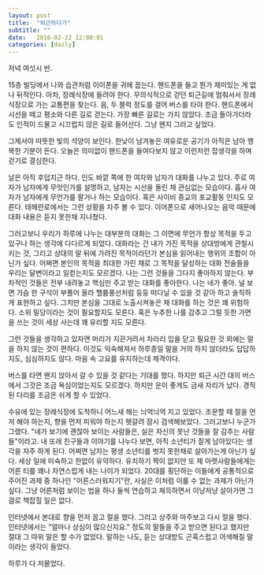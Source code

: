 ```yaml
---
layout: post
title:  "퇴근하다가"
subtitle: ""
date:   2016-02-22 12:00:01
categories: [daily]
---
```

저녁 여섯시 반.

15층 빌딩에서 나와 습관처럼 이이폰을 귀에 꼽는다. 핸드폰을 들고 뭔가 재미있는 게 없나 뒤적인다. 아차, 장례식장에 들려야 한다. 무의식적으로 걷던 퇴근길에 멈춰서서 장례식장으로 가는 교통편을 찾는다. 음, 두 블럭 정도를 걸어 버스를 타야 한다. 핸드폰에서 시선을 떼고 평소와 다른 길로 걷는다. 가장 빠른 길로는 가지 않았다. 조금 돌아가더라도 인적이 드물고 시끄럽지 않은 길로 들어선다. 그냥 왠지 그러고 싶었다.

그제서야 따뜻한 빛의 석양이 보인다. 한낮이 남겨놓은 여유로운 공기가 아직은 남아 행복한 기분이 든다. 오늘은 의미없이 핸드폰을 들여다보지 않고 이런저런 잡생각을 하며 걷기로 결심한다.

날은 아직 후덥지근 하다. 인도 바깥 쪽에 한 여자와 남자가 대화를 나누고 있다. 주로 여자가 남자에게 무엇인가를 설명하고, 남자는 시선을 돌린 채 관심없는 모습이다. 흡사 여자가 남자에게 무언가를 팔거나 하는 모습이다. 혹은 사이비 종교의 포교활동 인지도 모른다. 테헤란로에서는 그런 상황을 자주 볼 수 있다. 이어폰으로 새어나오는 음악 때문에 대화 내용은 듣지 못한채 지나쳤다.

그러고보니 우리가 하루에 나누는 대부분의 대화는 그 이면에 무언가 항상 목적을 두고 있구나 하는 생각에 다다르게 되었다. 대화라는 건 내가 가진 목적을 상대방에게 관철시키는 것, 그리고 상대의 말 뒤에 가려진 목적이라던가 본심을 읽어내는 행위의 조합이 아닌가 싶다. 어쩌면 본인의 목적을 최대한 가린 채로 그 목적을 달성하는 대화 전술들을 우리는 달변이라고 일컫는지도 모르겠다. 나는 그런 것들을 그다지 좋아하지 않는다. 부차적인 것들은 전부 내려놓고 핵심만 주고 받는 대화를 좋아한다. 나는 네가 좋아. 널 보면 가슴 한 구석이 부풀어 올라 헬륨풍선처럼 둥둥 떠다닐 수 있을 것 같아 하고 솔직하게 표현하고 싶다. 그치만 본심을 그대로 노출시켜놓은 채 대화를 하는 것은 꽤 위험하다. 소위 밀당이라는 것이 필요할지도 모른다. 혹은 누추한 나를 감추고 그럴 듯한 가면을 쓰는 것이 세상 사는데 꽤 유리할 지도 모른다.

그런 것들을 생각하고 있자면 머리가 지끈거려서 차라리 입을 닫고 필요한 것 외에는 말을 하지 않는 것이 편하다. 이것도 익숙해져서 하루종일 말을 거의 하지 않더라도 답답하지도, 심심하지도 않다. 마음 속 고요를 유지하는데 제격이다.

버스를 타면 왠지 앉아서 갈 수 있을 것 같다는 기대를 했다. 하지만 퇴근 시간 대의 버스에서 그것은 조금 욕심이었는지도 모르겠다. 하지만 운이 좋게도 금새 자리가 났다. 경직된 다리를 조금은 쉬게 할 수 있었다.

수유에 있는 장례식장에 도착하니 어느새 해는 늬억늬억 지고 있었다. 조문할 때 절을 먼저 해야 하는지, 향을 먼저 피워야 하는지 헷갈려 잠시 검색해보았다. 그러고보니 누군가 그랬다. "네가 보기에 괜찮아 보이는 사람들은, 실은 자신의 못난 것들을 잘 감추는 사람들"이라고. 내 또래 친구들과 이야기를 나누다 보면, 아직 소년티가 짙게 남아있다는 생각을 자주 하게 된다. 어쩌면 남자는 평생 소년티를 벗지 못한채로 살아가는게 아닌가 싶다. 세상 일에 미숙하고 한없이 유약하다. 유치하기 짝이 없지만 또 제 아랫사람들에게는 어른 티를 꽤나 자연스럽게 내는 나이가 되었다. 20대를 횡단하는 이들에게 공통적으로 주어진 과제 중 하나인 "어른스러워지기"란, 사실은 이처럼 이룰 수 없는 과제가 아닌가 싶다. 그냥 어른처럼 보이는 법을 하나 둘씩 연습하고 체득하면서 이냥저냥 살아가면 그걸로 책잡힐 일은 없다.

인터넷에서 본대로 향을 먼저 꼽고 절을 했다. 그리고 상주와 마주보고 다시 절을 했다. 인터넷에서는 "얼마나 상심이 많으신지요." 정도의 말들을 주고 받으면 된다고 했지만 절대 그 따위 말은 할 수가 없었다. 말하는 나도, 듣는 상대방도 곤혹스럽고 어색해질 말이라는 생각이 들었다.

하루가 다 저물었다.
